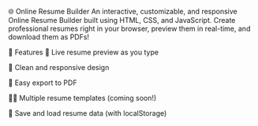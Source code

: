 🌐 Online Resume Builder
An interactive, customizable, and responsive Online Resume Builder built using HTML, CSS, and JavaScript. Create professional resumes right in your browser, preview them in real-time, and download them as PDFs!

🚀 Features
📝 Live resume preview as you type

🎨 Clean and responsive design

📄 Easy export to PDF

🧑‍💼 Multiple resume templates (coming soon!)

💾 Save and load resume data (with localStorage)
